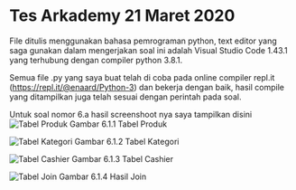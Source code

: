 # Tes Arkademy 21 Maret 2020

File ditulis menggunakan bahasa pemrograman python, text editor yang saga gunakan dalam mengerjakan soal ini adalah Visual Studio Code 1.43.1 yang terhubung dengan compiler python 3.8.1.

Semua file .py yang saya buat telah di coba pada online compiler repl.it (https://repl.it/@enaard/Python-3) dan bekerja dengan baik, hasil compile yang ditampilkan juga telah sesuai dengan perintah pada soal.

Untuk soal nomor 6.a hasil screenshoot nya saya tampilkan disini
![Tabel Produk](https://i.imgur.com/90qDXsK.png)
Gambar 6.1.1 Tabel Produk


![Tabel Kategori](https://i.imgur.com/UO05Xyu.png)
Gambar 6.1.2 Tabel Kategori


![Tabel Cashier](https://i.imgur.com/5Ly38UA.png)
Gambar 6.1.3 Tabel Cashier


![Tabel Join](https://imgur.com/lf7chFc.png)
Gambar 6.1.4 Hasil Join
